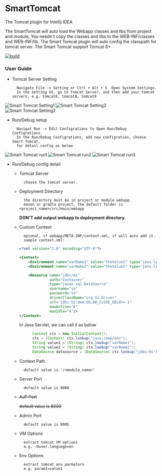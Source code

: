 # SmartTomcat
<!-- Plugin description -->
The Tomcat plugin for Intellij IDEA

The SmartTomcat will auto load the Webapp classes and libs from project and module, You needn't copy the classes and libs to the WEB-INF/classes and WEB-INF/lib.
The Smart Tomcat plugin will auto config the classpath for tomcat server.
The Smart Tomcat support Tomcat 6+
<!-- Plugin description end -->

[![build](https://github.com/zengkid/SmartTomcat/actions/workflows/build.yml/badge.svg)](https://github.com/zengkid/SmartTomcat/actions/workflows/build.yml)

### User Guide
* Tomcat Server Setting

        Navigate File -> Setting or Ctrl + Alt + S  Open System Settings.
        In the Setting UI, go to Tomcat Server, and then add your tomcat servers, e.g. tomcat6, tomcat8, tomcat9

![Smart Tomcat Setting1](https://raw.githubusercontent.com/zengkid/SmartTomcat/master/doc/setting1.png "Smart Tomcat")
![Smart Tomcat Setting2](https://raw.githubusercontent.com/zengkid/SmartTomcat/master/doc/setting2.png "Smart Tomcat")
![Smart Tomcat Setting2](https://raw.githubusercontent.com/zengkid/SmartTomcat/master/doc/setting3.png "Smart Tomcat")
  
* Run/Debug setup
        
        Navigat Run -> Edit Configrations to Open Run/Debug Configrations. 
        In the Run/Debug Configrations, add new configration, choose Smart Tomcat, 
        for detail config as below
        
![Smart Tomcat run1](https://raw.githubusercontent.com/zengkid/SmartTomcat/master/doc/run1.png "Smart Tomcat")
![Smart Tomcat run2](https://raw.githubusercontent.com/zengkid/SmartTomcat/master/doc/run2.png "Smart Tomcat")
![Smart Tomcat run3](https://raw.githubusercontent.com/zengkid/SmartTomcat/master/doc/run3.png "Smart Tomcat")
  
* Run/Debug config detail
    * Tomcat Server
        
            choose the tomcat server.
        
    * Deployment Directory
    
            the directory must be in project or module webapp. 
            maven or gradle project, the default folder is <project_name>/src/main/webapp
   
      **DON'T add output webapp to deployment directory.**
            
    * Custom Context
        
            opional, if webapp/META-INF/context.xml, if will auto add it.
            sample context.xml:    
        ```xml
        <?xml version="1.0" encoding="UTF-8"?>
        
        <Context>
            <Environment name="varName1" value="theValue1" type="java.lang.String" override="false"/>
            <Environment name="varName2" value="theValue2" type="java.lang.String" override="false"/>
        
            <Resource name="jdbc/ds"
                      auth="Container"
                      type="javax.sql.DataSource"
                      username="sa"
                      password="sa"
                      driverClassName="org.h2.Driver"
                      url="jdbc:h2:mem:db;DB_CLOSE_DELAY=-1"
                      maxActive="8"
                      maxIdle="4"/>
        </Context>
      ```
      In Java Servlet, we can call it as below     
       ```java      
             Context ctx = new InitialContext();
             ctx = (Context) ctx.lookup("java:comp/env");
             String value1 = (String) ctx.lookup("varName1");
             String value2 = (String) ctx.lookup("varName2");
             DataSource datasource = (DataSource) ctx.lookup("jdbc/ds");
         ```      
        
    * Context Path
    
            default value is '/<module_name>'
            
    * Server Port
            
            default value is 8080
            
    * ~~AJP Port~~
    
         ~~default value is 8009~~
    
    * Admin Port
    
            default value is 8005
            
    * VM Options
    
            extract tomcat VM options
            e.g. -Duser.language=en
    
    * Env Options
        
            extract tomcat env parmaters
            e.g. param1=value1
